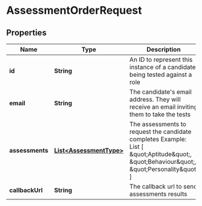# AssessmentOrderRequest

## Properties
Name | Type | Description | Notes
------------ | ------------- | ------------- | -------------
**id** | **String** | An ID to represent this instance of a candidate being tested against a role |  [optional]
**email** | **String** | The candidate&#x27;s email address. They will receive an email inviting them to take the tests | 
**assessments** | [**List&lt;AssessmentType&gt;**](AssessmentType.md) | The assessments to request the candidate completes  Example: List [ \&quot;Aptitude\&quot;, \&quot;Behaviour\&quot;, \&quot;Personality\&quot; ] | 
**callbackUrl** | **String** | The callback url to send assessments results | 
